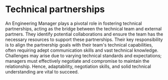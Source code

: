 # Technical partnerships

An Engineering Manager plays a pivotal role in fostering technical partnerships, acting as the bridge between the technical team and external partners. They identify potential collaborations and ensure the team has the necessary resources to support these partnerships. Their key responsibility is to align the partnership goals with their team's technical capabilities, often requiring adept communication skills and vast technical knowledge. Challenges may arise due to varying technical standards and expectations; managers must effectively negotiate and compromise to maintain the relationship. Hence, adaptability, negotiation skills, and solid technical understanding are vital to succeed.